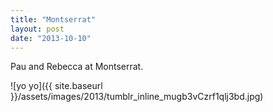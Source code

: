 ```yaml
---
title: "Montserrat"
layout: post
date: "2013-10-10"
---
```


Pau and Rebecca at Montserrat.

![yo yo]({{ site.baseurl }}/assets/images/2013/tumblr_inline_mugb3vCzrf1qlj3bd.jpg)

